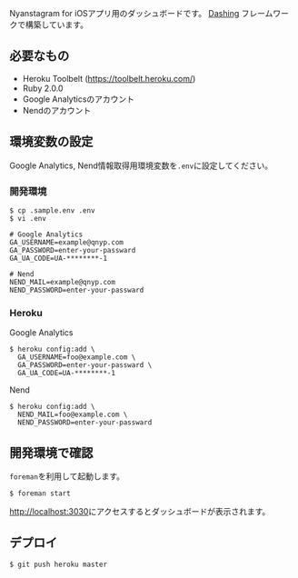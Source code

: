 Nyanstagram for iOSアプリ用のダッシュボードです。
[Dashing](http://shopify.github.com/dashing) フレームワークで構築しています。

必要なもの
----
* Heroku Toolbelt (https://toolbelt.heroku.com/)
* Ruby 2.0.0
* Google Analyticsのアカウント
* Nendのアカウント

環境変数の設定
----
Google Analytics, Nend情報取得用環境変数を`.env`に設定してください。

### 開発環境

```
$ cp .sample.env .env
$ vi .env

# Google Analytics
GA_USERNAME=example@qnyp.com
GA_PASSWORD=enter-your-passward
GA_UA_CODE=UA-********-1

# Nend
NEND_MAIL=example@qnyp.com
NEND_PASSWORD=enter-your-passward
```

### Heroku

Google Analytics
```
$ heroku config:add \
  GA_USERNAME=foo@example.com \
  GA_PASSWORD=enter-your-passward \
  GA_UA_CODE=UA-********-1
```

Nend
```
$ heroku config:add \
  NEND_MAIL=foo@example.com \
  NEND_PASSWORD=enter-your-passward
```

開発環境で確認
----
`foreman`を利用して起動します。

```
$ foreman start
```

[http://localhost:3030](http://localhost:3030)にアクセスするとダッシュボードが表示されます。

デプロイ
----

```
$ git push heroku master
```
